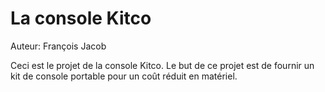 # La console Kitco

Auteur: François Jacob

Ceci est le projet de la console Kitco. Le but de ce projet est de fournir un kit de console portable pour un coût réduit en matériel.

